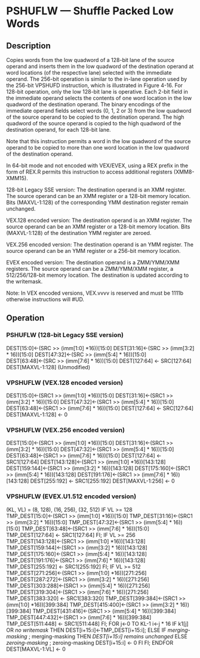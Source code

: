 # PSHUFLW — Shuffle Packed Low Words

## Description
Copies words from the low quadword of a 128-bit lane of the source operand and inserts them in the low quadword of the destination operand at word locations (of the respective lane) selected with the immediate operand. The 256-bit operation is similar to the in-lane operation used by the 256-bit VPSHUFD instruction, which is illustrated in Figure 4-16. For 128-bit operation, only the low 128-bit lane is operative. Each 2-bit field in the immediate operand selects the contents of one word location in the low quadword of the destination operand. The binary encodings of the immediate operand fields select words (0, 1, 2 or 3) from the low quadword of the source operand to be copied to the destination operand. The high quadword of the source operand is copied to the high quadword of the destination operand, for each 128-bit lane.

Note that this instruction permits a word in the low quadword of the source operand to be copied to more than one word location in the low quadword of the destination operand.

In 64-bit mode and not encoded with VEX/EVEX, using a REX prefix in the form of REX.R permits this instruction to access additional registers (XMM8-XMM15).

128-bit Legacy SSE version: The destination operand is an XMM register. The source operand can be an XMM register or a 128-bit memory location. Bits (MAXVL-1:128) of the corresponding YMM destination register remain unchanged.

VEX.128 encoded version: The destination operand is an XMM register. The source operand can be an XMM register or a 128-bit memory location. Bits (MAXVL-1:128) of the destination YMM register are zeroed.

VEX.256 encoded version: The destination operand is an YMM register. The source operand can be an YMM register or a 256-bit memory location.

EVEX encoded version: The destination operand is a ZMM/YMM/XMM registers. The source operand can be a ZMM/YMM/XMM register, a 512/256/128-bit memory location. The destination is updated according to the writemask.

Note: In VEX encoded versions, VEX.vvvv is reserved and must be 1111b otherwise instructions will #UD.

## Operation

### PSHUFLW (128-bit Legacy SSE version)

DEST[15:0]←(SRC >> (imm[1:0] *16))[15:0]
DEST[31:16]←(SRC >> (imm[3:2] * 16))[15:0]
DEST[47:32]←(SRC >> (imm[5:4] * 16))[15:0]
DEST[63:48]←(SRC >> (imm[7:6] * 16))[15:0]
DEST[127:64] ← SRC[127:64]
DEST[MAXVL-1:128] (Unmodified)

### VPSHUFLW (VEX.128 encoded version)

DEST[15:0]←(SRC1 >> (imm[1:0] *16))[15:0]
DEST[31:16]←(SRC1 >> (imm[3:2] * 16))[15:0]
DEST[47:32]←(SRC1 >> (imm[5:4] * 16))[15:0]
DEST[63:48]←(SRC1 >> (imm[7:6] * 16))[15:0]
DEST[127:64] ← SRC[127:64]
DEST[MAXVL-1:128] ← 0

### VPSHUFLW (VEX.256 encoded version)

DEST[15:0]←(SRC1 >> (imm[1:0] *16))[15:0]
DEST[31:16]←(SRC1 >> (imm[3:2] * 16))[15:0]
DEST[47:32]←(SRC1 >> (imm[5:4] * 16))[15:0]
DEST[63:48]←(SRC1 >> (imm[7:6] * 16))[15:0]
DEST[127:64] ← SRC1[127:64]
DEST[143:128]←(SRC1 >> (imm[1:0] *16))[143:128]
DEST[159:144]←(SRC1 >> (imm[3:2] * 16))[143:128]
DEST[175:160]←(SRC1 >> (imm[5:4] * 16))[143:128]
DEST[191:176]←(SRC1 >> (imm[7:6] * 16))[143:128]
DEST[255:192] ← SRC1[255:192]
DEST[MAXVL-1:256] ← 0

### VPSHUFLW (EVEX.U1.512 encoded version)
(KL, VL) = (8, 128), (16, 256), (32, 512)
IF VL >= 128
    TMP_DEST[15:0]←(SRC1 >> (imm[1:0] *16))[15:0]
    TMP_DEST[31:16]←(SRC1 >> (imm[3:2] * 16))[15:0]
    TMP_DEST[47:32]←(SRC1 >> (imm[5:4] * 16))[15:0]
    TMP_DEST[63:48]←(SRC1 >> (imm[7:6] * 16))[15:0]
    TMP_DEST[127:64] ← SRC1[127:64]
FI;
IF VL >= 256
    TMP_DEST[143:128]←(SRC1 >> (imm[1:0] *16))[143:128]
    TMP_DEST[159:144]←(SRC1 >> (imm[3:2] * 16))[143:128]
    TMP_DEST[175:160]←(SRC1 >> (imm[5:4] * 16))[143:128]
    TMP_DEST[191:176]←(SRC1 >> (imm[7:6] * 16))[143:128]
    TMP_DEST[255:192] ← SRC1[255:192]
FI;
IF VL >= 512
    TMP_DEST[271:256]←(SRC1 >> (imm[1:0] *16))[271:256]
    TMP_DEST[287:272]←(SRC1 >> (imm[3:2] * 16))[271:256]
    TMP_DEST[303:288]←(SRC1 >> (imm[5:4] * 16))[271:256]
    TMP_DEST[319:304]←(SRC1 >> (imm[7:6] * 16))[271:256]
    TMP_DEST[383:320] ← SRC1[383:320]
    TMP_DEST[399:384]←(SRC1 >> (imm[1:0] *16))[399:384]
    TMP_DEST[415:400]←(SRC1 >> (imm[3:2] * 16))[399:384]
    TMP_DEST[431:416]←(SRC1 >> (imm[5:4] * 16))[399:384]
    TMP_DEST[447:432]←(SRC1 >> (imm[7:6] * 16))[399:384]
    TMP_DEST[511:448] ← SRC1[511:448]
FI;
FOR j←0 TO KL-1
    i←j * 16
    IF k1[j] OR *no writemask*
        THEN DEST[i+15:i]←TMP_DEST[i+15:i];
        ELSE
            IF *merging-masking*
                        ; merging-masking
                THEN *DEST[i+15:i] remains unchanged*
                ELSE *zeroing-masking*
                            ; zeroing-masking
                    DEST[i+15:i] ← 0
            FI
    FI;
ENDFOR
DEST[MAXVL-1:VL] ← 0